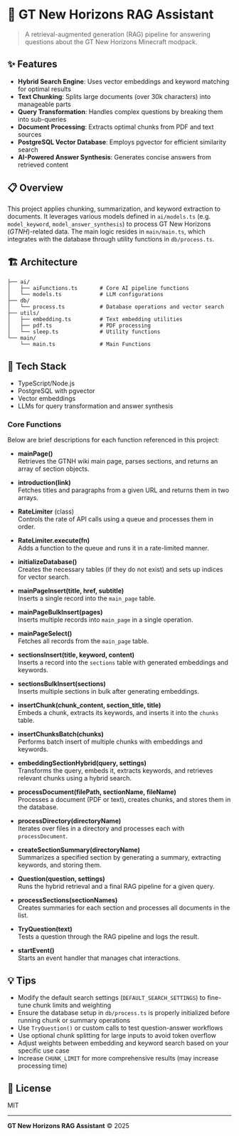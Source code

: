 # 🚀 GT New Horizons RAG Assistant

> A retrieval-augmented generation (RAG) pipeline for answering questions about the GT New Horizons Minecraft modpack.

## ✨ Features

- **Hybrid Search Engine**: Uses vector embeddings and keyword matching for optimal results
- **Text Chunking**: Splits large documents (over 30k characters) into manageable parts
- **Query Transformation**: Handles complex questions by breaking them into sub-queries
- **Document Processing**: Extracts optimal chunks from PDF and text sources
- **PostgreSQL Vector Database**: Employs pgvector for efficient similarity search
- **AI-Powered Answer Synthesis**: Generates concise answers from retrieved content

## 📋 Overview

This project applies chunking, summarization, and keyword extraction to documents. It leverages various models defined in `ai/models.ts` (e.g. `model_keyword`, `model_answer_synthesis`) to process GT New Horizons (*GTNH*)-related data. The main logic resides in `main/main.ts`, which integrates with the database through utility functions in `db/process.ts`.

## 🏗️ Architecture

```
├── ai/
│   ├── aiFunctions.ts       # Core AI pipeline functions
│   └── models.ts            # LLM configurations
├── db/
│   └── process.ts           # Database operations and vector search
├── utils/
│   ├── embedding.ts         # Text embedding utilities
│   ├── pdf.ts               # PDF processing
│   └── sleep.ts             # Utility functions
└── main/
    └── main.ts              # Main Functions
```

## 🔧 Tech Stack

- TypeScript/Node.js
- PostgreSQL with pgvector
- Vector embeddings
- LLMs for query transformation and answer synthesis


### Core Functions
Below are brief descriptions for each function referenced in this project:

- **mainPage()**  
  Retrieves the GTNH wiki main page, parses sections, and returns an array of section objects.

- **introduction(link)**  
  Fetches titles and paragraphs from a given URL and returns them in two arrays.

- **RateLimiter** (class)  
  Controls the rate of API calls using a queue and processes them in order.

- **RateLimiter.execute(fn)**  
  Adds a function to the queue and runs it in a rate-limited manner.

- **initializeDatabase()**  
  Creates the necessary tables (if they do not exist) and sets up indices for vector search.

- **mainPageInsert(title, href, subtitle)**  
  Inserts a single record into the `main_page` table.

- **mainPageBulkInsert(pages)**  
  Inserts multiple records into `main_page` in a single operation.

- **mainPageSelect()**  
  Fetches all records from the `main_page` table.

- **sectionsInsert(title, keyword, content)**  
  Inserts a record into the `sections` table with generated embeddings and keywords.

- **sectionsBulkInsert(sections)**  
  Inserts multiple sections in bulk after generating embeddings.

- **insertChunk(chunk_content, section_title, title)**  
  Embeds a chunk, extracts its keywords, and inserts it into the `chunks` table.

- **insertChunksBatch(chunks)**  
  Performs batch insert of multiple chunks with embeddings and keywords.

- **embeddingSectionHybrid(query, settings)**  
  Transforms the query, embeds it, extracts keywords, and retrieves relevant chunks using a hybrid search.

- **processDocument(filePath, sectionName, fileName)**  
  Processes a document (PDF or text), creates chunks, and stores them in the database.

- **processDirectory(directoryName)**  
  Iterates over files in a directory and processes each with `processDocument`.

- **createSectionSummary(directoryName)**  
  Summarizes a specified section by generating a summary, extracting keywords, and storing them.

- **Question(question, settings)**  
  Runs the hybrid retrieval and a final RAG pipeline for a given query.

- **processSections(sectionNames)**  
  Creates summaries for each section and processes all documents in the list.

- **TryQuestion(text)**  
  Tests a question through the RAG pipeline and logs the result.

- **startEvent()**  
  Starts an event handler that manages chat interactions.

## 💡 Tips

- Modify the default search settings (`DEFAULT_SEARCH_SETTINGS`) to fine-tune chunk limits and weighting
- Ensure the database setup in `db/process.ts` is properly initialized before running chunk or summary operations
- Use `TryQuestion()` or custom calls to test question-answer workflows
- Use optional chunk splitting for large inputs to avoid token overflow
- Adjust weights between embedding and keyword search based on your specific use case
- Increase `CHUNK_LIMIT` for more comprehensive results (may increase processing time)

## 📝 License

MIT

---

**GT New Horizons RAG Assistant** © 2025
